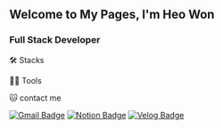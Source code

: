 ## Welcome to My Pages, I'm Heo Won

### Full Stack Developer

🛠️ Stacks

<!--
<img src="https://img.shields.io/badge/Python-3766AB?style=flat-square&logo=Python&logoColor=white"/>
<img src="https://img.shields.io/badge/Java-007396?style=flat-square&logo=Java&logoColor=white"/>
<img src="https://img.shields.io/badge/JavaScript-F7DF1E?style=flat-square&logo=JavaScript&logoColor=white"/>
<img src="https://img.shields.io/badge/C-A8B9CC?style=flat-square&logo=C&logoColor=white"/>
<img src="https://img.shields.io/badge/C++-00599C?style=flat-square&logo=C++&logoColor=white"/>
<img src="https://img.shields.io/badge/Vue.js-4FC08D?style=flat-square&logo=Vue.js&logoColor=white"/>
<img src="https://img.shields.io/badge/MySQL-4479A1?style=flat-square&logo=MySQL&logoColor=white"/>
<img src="https://img.shields.io/badge/TensorFlow-FF6F00?style=flat-square&logo=TensorFlow&logoColor=white"/>
-->

💪🏼 Tools 

<!--
<img src="https://img.shields.io/badge/Visual Studio Code-007ACC?style=flat-square&logo=Visual Studio Code&logoColor=white"/> 
<img src="https://img.shields.io/badge/GitHub-181717?style=flat-square&logo=GitHub&logoColor=white"/> 
<img src="https://img.shields.io/badge/Eclipse IDE-2C2255?style=flat-square&logo=Eclipse IDE&logoColor=white"/> 
<img src="https://img.shields.io/badge/Vim-019733?style=flat-square&logo=Vim&logoColor=white"/> 
<img src="https://img.shields.io/badge/Anaconda-44A833?style=flat-square&logo=Anaconda&logoColor=white"/> 
<img src="https://img.shields.io/badge/IntelliJ IDEA-000000?style=flat-square&logo=IntelliJ IDEA&logoColor=white"/> 
-->

<!-- ![monomable's GitHub stats](https://github-readme-stats.vercel.app/api?username=monomable&show_icons=true&theme=radical) // 깃허브 스테이터스 -->

🐱 contact me

[![Gmail Badge](https://img.shields.io/badge/Gmail-d14836?style=flat-square&logo=Gmail&logoColor=white&link=mailto:wen091377@gmail.com)](wen091377@gmail.com)
[![Notion Badge](https://img.shields.io/badge/Naver-03C75A?style=flat-square&logo=naver&logoColor=white&link=mailto:385516@naver.com)](385516@naver.com)
[![Velog Badge](https://img.shields.io/badge/GithubBlog-444444?style=flat-square&logo=github&logoColor=white&link=https://monomable.github.io)](https://monomable.github.io)
